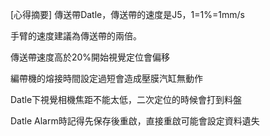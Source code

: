\[心得摘要]
傳送帶Datle，傳送帶的速度是J5，1=1%=1mm/s

手臂的速度建議為傳送帶的兩倍。

傳送帶速度高於20%開始視覺定位會偏移

編帶機的熔接時間設定過短會造成壓膜汽缸無動作

Datle下視覺相機焦距不能太低，二次定位的時候會打到料盤

Datle Alarm時記得先保存後重啟，直接重啟可能會設定資料遺失

